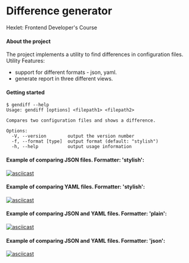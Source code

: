 # Difference generator

Hexlet: Frontend Developer's Course

#### About the project

The project implements a utility to find differences in configuration files.  
Utility Features:  
- support for different formats - json, yaml.
- generate report in three different views.

#### Getting started

```
$ gendiff --help
Usage: gendiff [options] <filepath1> <filepath2>

Compares two configuration files and shows a difference.

Options:
  -V, --version        output the version number
  -f, --format [type]  output format (default: "stylish")
  -h, --help           output usage information
```

#### Example of comparing JSON files. Formatter: 'stylish':
[![asciicast](https://asciinema.org/a/459767.svg)](https://asciinema.org/a/459767)

#### Example of comparing YAML files. Formatter: 'stylish':
[![asciicast](https://asciinema.org/a/459768.svg)](https://asciinema.org/a/459768)

#### Example of comparing JSON and YAML files. Formatter: 'plain':
[![asciicast](https://asciinema.org/a/459967.svg)](https://asciinema.org/a/459967)

#### Example of comparing JSON and YAML files. Formatter: 'json':
[![asciicast](https://asciinema.org/a/460058.svg)](https://asciinema.org/a/460058)
